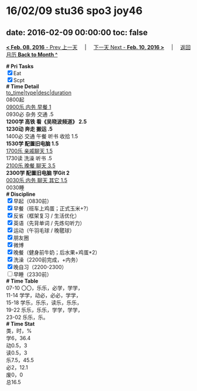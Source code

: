 # 16/02/09 stu36 spo3 joy46

date: 2016-02-09 00:00:00
toc: false
---
[**< Feb. 08, 2016** - Prev 上一天](/lifelogs/2016/02/d08.md) &nbsp; &nbsp; | &nbsp; &nbsp; [下一天 Next - **Feb. 10, 2016 >**](/lifelogs/2016/02/d10.md) &nbsp; &nbsp; |  &nbsp; &nbsp; [返回月历 **Back to Month ^**](/lifelogs/2016/02/index.md)
<br/><div><b># Pri Tasks</b></div><div><input checked="true" type="checkbox"/>Eat</div><div><input checked="true" type="checkbox"/>Scpt</div><div><b># Time Detail</b></div><div><u>to_time|type|desc|duration</u></div><div>0800起</div><div><u>0900乐 内务 早餐 1</u></div><div>0930必 杂务 交通 .5</div><div><b>1200学 高铁 看《吴晓波频道》 2.5</b></div><div><b>1230动 奔走 搬运 .5</b></div><div>1400必 交通 午餐 听书 收拾 1.5</div><div><b>1530学 配置旧电脑 1.5</b></div><div><u>1700乐 亲戚聊天 1.5</u></div><div>1730读 洗澡 听书 .5</div><div><u>2100乐 晚餐 聊天 3.5</u></div><div><b>2300学 配置旧电脑 学Git 2</b></div><div><u>0030乐 内务 聊天 其它 1.5</u></div><div>0030睡</div><div><b># Discipline</b></div><div><input checked="true" type="checkbox"/>早起（0830前）</div><div><input checked="true" type="checkbox"/>早餐（班车上鸡蛋；正式玉米+?）</div><div><input checked="true" type="checkbox"/>反省（框架复习 / 生活优化）</div><div><input checked="true" type="checkbox"/>英语（先背单词 / 先炼句听力）</div><div><input checked="true" type="checkbox"/>运动（午羽毛球 / 晚毽球）</div><div><input checked="true" type="checkbox"/>朋友圈</div><div><input checked="true" type="checkbox"/>微博</div><div><input checked="true" type="checkbox"/>晚餐（健身前牛奶；后水果+鸡蛋*2）</div><div><input checked="true" type="checkbox"/>洗澡（2200前完成，+内务）</div><div><input checked="true" type="checkbox"/>晚自习（2200-2300）</div><div><input type="checkbox"/>早睡（2330前）</div><div><b># Time Table</b></div><div>07-10 〇〇，乐乐，必学，学学，</div><div>11-14 学学，动必，必必，学学，</div><div>15-18 学乐，乐乐，读乐，乐乐，</div><div>19-22 乐乐，乐乐，学学，学学，</div><div>23-02 乐乐，乐。</div><div><b># Time Stat</b></div><div>类，时，%</div><div>学6，36.4</div><div>动0.5，3</div><div>读0.5，3</div><div>乐7.5，45.5</div><div>必2，12.1</div><div>废0，0</div><div>总16.5</div>
